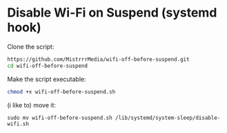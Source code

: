 # Disable Wi-Fi on Suspend (systemd hook)

Clone the script:
```bash
https://github.com/MistrrrMedia/wifi-off-before-suspend.git
cd wifi-off-before-suspend
```

Make the script executable:
```bash
chmod +x wifi-off-before-suspend.sh
```

(i like to) move it:
```
sudo mv wifi-off-before-suspend.sh /lib/systemd/system-sleep/disable-wifi.sh
```